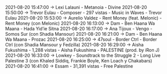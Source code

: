 2021-08-20 15:47:00 -> Lexi Lalauni - Metanoia - Divine
2021-08-20 15:50:00 -> Trevor Eulau - Composer - 297 vistas - Music in Waves - Trevor Eulau
2021-08-20 15:53:00 -> Aurelio Valdez - Rent Money (feat. Melonic) - Rent Money (con Melonic)
2021-08-20 16:13:00 -> Dam - Ben Haana Wa Maana - Hada Yid’ie Sitna
2021-08-20 16:17:00 -> Ana Tijoux - Vengo - Somos Sur (con Shadia Mansour)
2021-08-20 16:21:00 -> Dam - Ben Haana Wa Maana - Prozac
2021-08-20 16:25:00 -> 47soul - Border Ctrl - Border Ctrl (con Shadia Mansour y Fedzilla)
2021-08-20 16:29:00 -> Aisha Fukushima - 1,288 vistas - Aisha Fukushima - PALESTINE (prod. by iRon J)
2021-08-20 16:33:00 -> Lowkey - Soundtrack to the Struggle 2 - Long Live Palestine 3 (con Khaled Siddiq, Frankie Boyle, Ken Loach y Chakabars)
2021-08-20 16:41:00 -> Essam - 31,391 vistas - Free Palestine
